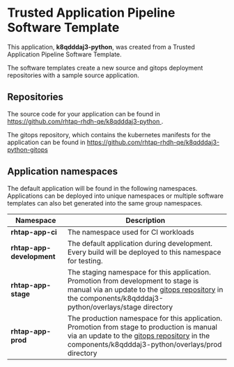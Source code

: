 # Trusted Application Pipeline Software Template

This application, **k8qdddaj3-python**, was created from a Trusted Application Pipeline Software Template.

The software templates create a new source and gitops deployment repositories with a sample source application. 

## Repositories

The source code for your application can be found in [https://github.com/rhtap-rhdh-qe/k8qdddaj3-python ](https://github.com/rhtap-rhdh-qe/k8qdddaj3-python ).
 
The gitops repository, which contains the kubernetes manifests for the application can be found in 
[https://github.com/rhtap-rhdh-qe/k8qdddaj3-python-gitops ](https://github.com/rhtap-rhdh-qe/k8qdddaj3-python-gitops ) 

## Application namespaces 

The default application will be found in the following namespaces. Applications can be deployed into unique namespaces or multiple software templates can also bet generated into the same group namespaces.  

|  Namespace   |  Description   |  
| -------- | -------- |
| **rhtap-app-ci** | The namespace used for CI workloads |
| **rhtap-app-development** | The default application during development. Every build will be deployed to this namespace for testing. |
| **rhtap-app-stage** | The staging namespace for this application. Promotion from development to stage is manual via an update to the [gitops repository](https://github.com/rhtap-rhdh-qe/k8qdddaj3-python-gitops ) in the components/k8qdddaj3-python/overlays/stage directory |
| **rhtap-app-prod** | The production namespace for this application. Promotion from stage to production is manual via an update to the [gitops repository](https://github.com/rhtap-rhdh-qe/k8qdddaj3-python-gitops ) in the components/k8qdddaj3-python/overlays/prod directory |